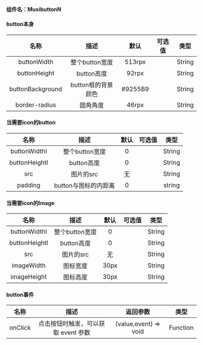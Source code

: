 
#### 组件名：MuxibuttonN
#### button本身
**名称** | **描述** | **默认** |**可选值** | **类型** 
:--:|:--:|:--:|:--:|:--:
buttonWidth | 整个button宽度 | 513rpx | | String
buttonHeight | button高度 | 92rpx | | String
buttonBackground|button框的背景颜色 |#9255B9 | |String |
border-radius |圆角角度 |46rpx| |String 

#### 当需要icon的button
**名称** | **描述** | **默认** |**可选值** | **类型** 
:--:|:--:|:--:|:--:|:--:
buttonWidthI | 整个button宽度 | 0 | | String
buttonHeightI | button高度 | 0 | | String
src  | 图片的src | 无 | | String
padding | button与图标的内距离 | 0 | | string

#### 当需要icon的Image
**名称** | **描述** | **默认** |**可选值** | **类型** 
:--:|:--:|:--:|:--:|:--:
buttonWidthI | 整个button宽度 | 0 | | String
buttonHeightI | button高度 | 0 | | String
src  | 图片的src | 无 | | String
imageWidth | 图标宽度 | 30px | | String
imageHeight | 图标高度 | 30px | | String

#### button事件
**名称** | **描述** | **返回参数** | **类型** 
:--:|:--:|:--:|:--:
onClick|点击按钮时触发，可以获取 event 参数|(value,event) => void|Function